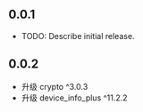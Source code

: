 ## 0.0.1

* TODO: Describe initial release.

## 0.0.2

* 升级 crypto ^3.0.3
* 升级 device_info_plus ^11.2.2